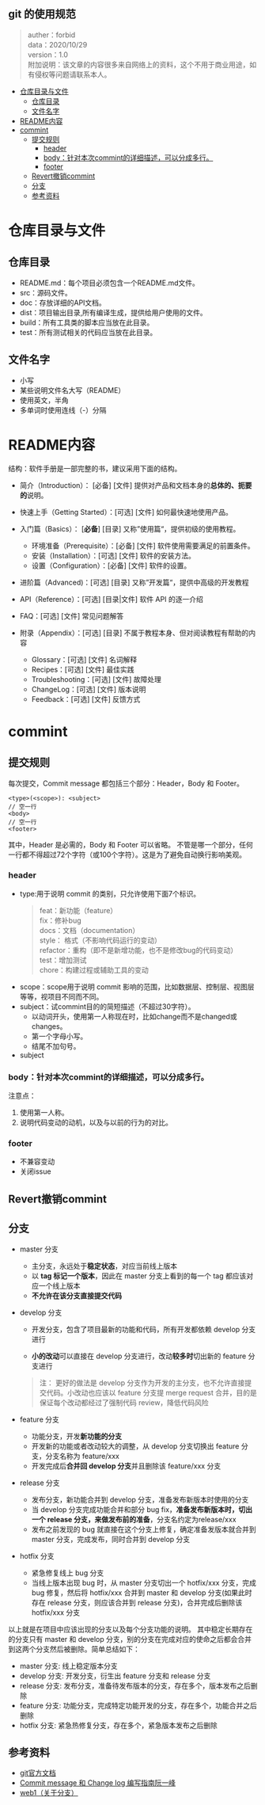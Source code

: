 git 的使用规范
-------------

>auther：forbid  
data：2020/10/29   
version：1.0  
附加说明：该文章的内容很多来自网络上的资料，这个不用于商业用途，如有侵权等问题请联系本人。

<!-- TOC -->

- [仓库目录与文件](#仓库目录与文件)
  - [仓库目录](#仓库目录)
  - [文件名字](#文件名字)
- [README内容](#readme内容)
- [commint](#commint)
  - [提交规则](#提交规则)
    - [header](#header)
    - [body：针对本次commint的详细描述，可以分成多行。](#body针对本次commint的详细描述可以分成多行)
    - [footer](#footer)
  - [Revert撤销commint](#revert撤销commint)
  - [分支](#分支)
  - [参考资料](#参考资料)

<!-- /TOC -->


# 仓库目录与文件

## 仓库目录

- README.md：每个项目必须包含一个README.md文件。  
- src：源码文件。  
- doc：存放详细的API文档。  
- dist：项目输出目录,所有编译生成，提供给用户使用的文件。  
- build：所有工具类的脚本应当放在此目录。  
- test：所有测试相关的代码应当放在此目录。  


## 文件名字

- 小写
- 某些说明文件名大写（README）
- 使用英文，半角
- 多单词时使用连线（-）分隔

# README内容

结构：软件手册是一部完整的书，建议采用下面的结构。  
- 简介（Introduction）： [必备] [文件] 提供对产品和文档本身的**总体的、扼要的**说明。
  
- 快速上手（Getting Started）：[可选] [文件] 如何最快速地使用产品。  

- 入门篇（Basics）： [**必备**] [目录] 又称”使用篇“，提供初级的使用教程。  
    - 环境准备（Prerequisite）：[必备] [文件] 软件使用需要满足的前置条件。  
    - 安装（Installation）：[可选] [文件] 软件的安装方法。
    - 设置（Configuration）：[必备] [文件] 软件的设置。


- 进阶篇（Advanced)：[可选] [目录] 又称”开发篇“，提供中高级的开发教程

- API（Reference）：[可选] [目录|文件] 软件 API 的逐一介绍

- FAQ：[可选] [文件] 常见问题解答

- 附录（Appendix）：[可选] [目录] 不属于教程本身、但对阅读教程有帮助的内容
  - Glossary：[可选] [文件] 名词解释
  - Recipes：[可选] [文件] 最佳实践
  - Troubleshooting：[可选] [文件] 故障处理
  - ChangeLog：[可选] [文件] 版本说明
  - Feedback：[可选] [文件] 反馈方式



# commint

## 提交规则
每次提交，Commit message 都包括三个部分：Header，Body 和 Footer。
```
<type>(<scope>): <subject>
// 空一行
<body>
// 空一行
<footer>
```
其中，Header 是必需的，Body 和 Footer 可以省略。
不管是哪一个部分，任何一行都不得超过72个字符（或100个字符）。这是为了避免自动换行影响美观。

### header

- type:用于说明 commit 的类别，只允许使用下面7个标识。
  > feat：新功能（feature）  
fix：修补bug  
docs：文档（documentation）  
style： 格式（不影响代码运行的变动）  
refactor：重构（即不是新增功能，也不是修改bug的代码变动）  
test：增加测试  
chore：构建过程或辅助工具的变动  
- scope：scope用于说明 commit 影响的范围，比如数据层、控制层、视图层等等，视项目不同而不同。
- subject：试commint目的的简短描述（不超过30字符）。  
    - 以动词开头，使用第一人称现在时，比如change而不是changed或changes。  
    - 第一个字母小写。  
    - 结尾不加句号。
- subject

### body：针对本次commint的详细描述，可以分成多行。  
注意点：  
1. 使用第一人称。
2. 说明代码变动的动机，以及与以前的行为的对比。

### footer
- 不兼容变动
- 关闭issue


## Revert撤销commint



## 分支
- master 分支

    - 主分支，永远处于**稳定状态**，对应当前线上版本
    - 以 **tag 标记一个版本**，因此在 master 分支上看到的每一个 tag 都应该对应一个线上版本
    - **不允许在该分支直接提交代码**

- develop 分支

    - 开发分支，包含了项目最新的功能和代码，所有开发都依赖 develop 分支进行

    - **小的改动**可以直接在 develop 分支进行，改动**较多时**切出新的 feature 分支进行

    >注： 更好的做法是 develop 分支作为开发的主分支，也不允许直接提交代码。小改动也应该以 feature 分支提 merge request 合并，目的是保证每个改动都经过了强制代码 review，降低代码风险

- feature 分支

    - 功能分支，开发**新功能的分支**
    - 开发新的功能或者改动较大的调整，从 develop 分支切换出 feature 分支，分支名称为 feature/xxx
    - 开发完成后**合并回 develop 分支**并且删除该 feature/xxx 分支

- release 分支

    - 发布分支，新功能合并到 develop 分支，准备发布新版本时使用的分支
    - 当 develop 分支完成功能合并和部分 bug fix，**准备发布新版本时，切出一个 release 分支，来做发布前的准备**，分支名约定为release/xxx
    - 发布之前发现的 bug 就直接在这个分支上修复，确定准备发版本就合并到 master 分支，完成发布，同时合并到 develop 分支

- hotfix 分支

    - 紧急修复线上 bug 分支
    - 当线上版本出现 bug 时，从 master 分支切出一个 hotfix/xxx 分支，完成 bug 修复，然后将 hotfix/xxx 合并到 master 和 develop 分支(如果此时存在 release 分支，则应该合并到 release 分支)，合并完成后删除该 hotfix/xxx 分支

以上就是在项目中应该出现的分支以及每个分支功能的说明。 其中稳定长期存在的分支只有 master 和 develop 分支，别的分支在完成对应的使命之后都会合并到这两个分支然后被删除。简单总结如下：

- master 分支: 线上稳定版本分支
- develop 分支: 开发分支，衍生出 feature 分支和 release 分支
- release 分支: 发布分支，准备待发布版本的分支，存在多个，版本发布之后删除
- feature 分支: 功能分支，完成特定功能开发的分支，存在多个，功能合并之后删除
- hotfix 分支: 紧急热修复分支，存在多个，紧急版本发布之后删除



## 参考资料
- [git官方文档](https://docs.github.com/cn/free-pro-team@latest/github/writing-on-github/basic-writing-and-formatting-syntax)  
- [Commit message 和 Change log 编写指南阮一峰](http://www.ruanyifeng.com/blog/2016/01/commit_message_change_log.html)
- [web1（关于分支）](https://jaeger.itscoder.com/dev/2018/09/12/using-git-in-project.html)